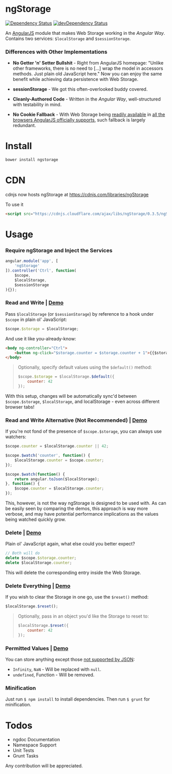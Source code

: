 ngStorage
=========

<!--
[![Build Status](https://travis-ci.org/gsklee/ngStorage.svg)](https://travis-ci.org/gsklee/ngStorage)
-->

[![Dependency Status](https://david-dm.org/gsklee/ngStorage.svg)](https://david-dm.org/gsklee/ngStorage)
[![devDependency Status](https://david-dm.org/gsklee/ngStorage/dev-status.svg)](https://david-dm.org/gsklee/ngStorage#info=devDependencies)

An [AngularJS](https://github.com/angular/angular.js) module that makes Web Storage working in the *Angular Way*. Contains two services: `$localStorage` and `$sessionStorage`.

### Differences with Other Implementations

* **No Getter 'n' Setter Bullshit** - Right from AngularJS homepage: "Unlike other frameworks, there is no need to [...] wrap the model in accessors methods. Just plain old JavaScript here." Now you can enjoy the same benefit while achieving data persistence with Web Storage.

* **sessionStorage** - We got this often-overlooked buddy covered.

* **Cleanly-Authored Code** - Written in the *Angular Way*, well-structured with testability in mind.

* **No Cookie Fallback** - With Web Storage being [readily available](http://caniuse.com/namevalue-storage) in [all the browsers AngularJS officially supports](http://docs.angularjs.org/misc/faq#canidownloadthesourcebuildandhosttheangularjsenvironmentlocally), such fallback is largely redundant.

Install
=======

```bash
bower install ngstorage
```

CDN
===

cdnjs now hosts ngStorage at <https://cdnjs.com/libraries/ngStorage>

To use it

``` html
<script src="https://cdnjs.cloudflare.com/ajax/libs/ngStorage/0.3.5/ngStorage.min.js"></script>
```

Usage
=====

### Require ngStorage and Inject the Services

```javascript
angular.module('app', [
    'ngStorage'
]).controller('Ctrl', function(
    $scope,
    $localStorage,
    $sessionStorage
){});
```

### Read and Write | [Demo](http://plnkr.co/edit/3vfRkvG7R9DgQxtWbGHz?p=preview)

Pass `$localStorage` (or `$sessionStorage`) by reference to a hook under `$scope` in plain ol' JavaScript:

```javascript
$scope.$storage = $localStorage;
```

And use it like you-already-know:

```html
<body ng-controller="Ctrl">
    <button ng-click="$storage.counter = $storage.counter + 1">{{$storage.counter}}</button>
</body>
```

> Optionally, specify default values using the `$default()` method:
>
> ```javascript
> $scope.$storage = $localStorage.$default({
>     counter: 42
> });
> ```

With this setup, changes will be automatically sync'd between `$scope.$storage`, `$localStorage`, and localStorage - even across different browser tabs!

### Read and Write Alternative (Not Recommended) | [Demo](http://plnkr.co/edit/9ZmkzRkYzS3iZkG8J5IK?p=preview)

If you're not fond of the presence of `$scope.$storage`, you can always use watchers:

```javascript
$scope.counter = $localStorage.counter || 42;

$scope.$watch('counter', function() {
    $localStorage.counter = $scope.counter;
});

$scope.$watch(function() {
    return angular.toJson($localStorage);
}, function() {
    $scope.counter = $localStorage.counter;
});
```

This, however, is not the way ngStorage is designed to be used with. As can be easily seen by comparing the demos, this approach is way more verbose, and may have potential performance implications as the values being watched quickly grow.

### Delete | [Demo](http://plnkr.co/edit/o4w3VGqmp8opfrWzvsJy?p=preview)

Plain ol' JavaScript again, what else could you better expect?

```javascript
// Both will do
delete $scope.$storage.counter;
delete $localStorage.counter;
```

This will delete the corresponding entry inside the Web Storage.

### Delete Everything | [Demo](http://plnkr.co/edit/YiG28KTFdkeFXskolZqs?p=preview)

If you wish to clear the Storage in one go, use the `$reset()` method:

```javascript
$localStorage.$reset();
````

> Optionally, pass in an object you'd like the Storage to reset to:
>
> ```javascript
> $localStorage.$reset({
>     counter: 42
> });
> ```

### Permitted Values | [Demo](http://plnkr.co/edit/n0acYLdhk3AeZmPOGY9Z?p=preview)

You can store anything except those [not supported by JSON](http://www.json.org/js.html):

* `Infinity`, `NaN` - Will be replaced with `null`.
* `undefined`, Function - Will be removed.

### Minification
Just run `$ npm install` to install dependencies.  Then run `$ grunt` for minification.

Todos
=====

* ngdoc Documentation
* Namespace Support
* Unit Tests
* Grunt Tasks

Any contribution will be appreciated.

